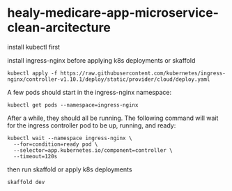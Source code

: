 # healy-medicare-app-microservice-clean-arcitecture

install kubectl first 

install ingress-nginx before applying k8s deployments or skaffold

```
kubectl apply -f https://raw.githubusercontent.com/kubernetes/ingress-nginx/controller-v1.10.1/deploy/static/provider/cloud/deploy.yaml

```

A few pods should start in the ingress-nginx namespace:

```
kubectl get pods --namespace=ingress-nginx

```

After a while, they should all be running. The following command will wait for the ingress controller pod to be up, running, and ready:

```
kubectl wait --namespace ingress-nginx \
  --for=condition=ready pod \
  --selector=app.kubernetes.io/component=controller \
  --timeout=120s
```

then run skaffold or apply k8s deployments

```
skaffold dev

```